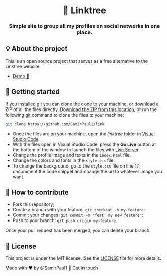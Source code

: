 <h1 align="center">🌲 Linktree</h1>
<h3 align="center">Simple site to group all my profiles on social networks in one place.</h3>



## 💡 About the project

This is an open source project that serves as a free alternative to the Linktree website.
- [Demo 🚀 ](https://samirpaul1.github.io/link/)

## 🚀 Getting started

If you installed git you can clone the code to your machine, or download a ZIP of all the files directly.
[Download the ZIP from this location](https://github.com/SamirPaul1/link/archive/master.zip), or run the following [git](https://git-scm.com/downloads) command to clone the files to your machine:
```bash
git clone https://github.com/SamirPaul1/link
```
- Once the files are on your machine, open the _linktree_ folder in [Visual Studio Code](https://code.visualstudio.com/).
- With the files open in Visual Studio Code, press the **Go Live** button at the bottom of the window to launch the files with [Live Server](https://marketplace.visualstudio.com/items?itemName=ritwickdey.LiveServer).
- Change the profile image and texts in the `index.html` file.
- Change the colors and fonts in the `style.css` file.
- To change the background, go to the `style.css` file on line 17, uncomment the code snippet and change the url to whatever image you want.

## 🤔 How to contribute

- Fork this repository;
- Create a branch with your feature: `git checkout -b my-feature`;
- Commit your changes: `git commit -m "feat: my new feature"`;
- Push to your branch: `git push origin my-feature`.

Once your pull request has been merged, you can delete your branch.

## 📝 License

This project is under the MIT license. See the [LICENSE](LICENSE.md) file for more details.



Made with ❤️ by [@SamirPaul1](https://github.com/SamirPaul1) :wave: [Get in touch](https://www.linkedin.com/in/SamirPaul)
